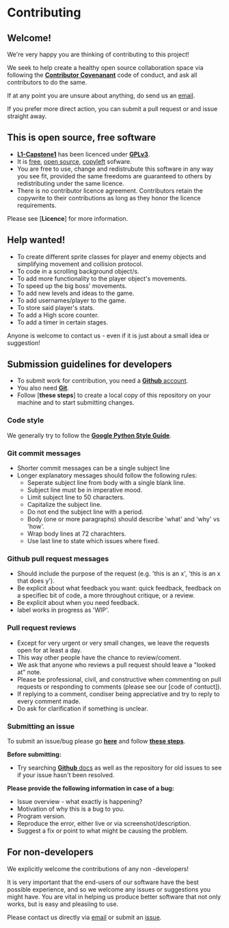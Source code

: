 # Contributing

## Welcome!

We're very happy you are thinking of contributing to this project!

We seek to help create a healthy open source collaboration space via  following the [**Contributor Covenanant**](https://www.contributor-covenant.org/) code of conduct, 
and ask all contributors to do the same.

If at any point you are unsure about anything, do send us an [email](mailto:anoxicdrollie@gmail.com).

If you prefer more direct action, you can submit a pull request or and issue straight away. 

## This is open source, free software

* [**L1-Capstone1**](https://github.com/JOHN-HENRY-FOSTER/L1-Capstone1) has been licenced under [**GPLv3**](https://www.gnu.org/licenses/gpl-3.0.html).
* It is [free](https://www.gnu.org/philosophy/free-sw.html), [open source](https://opensource.org/osd), [copyleft](https://www.gnu.org/licenses/copyleft.en.html) sofware.
* You are free to use, change and redistrubute this software in any way you see fit, provided the same freedoms are guaranteed to others by redistributing under the same licence.
* There is no contributor licence agreement. Contributors retain the copywrite to their contributions as long as they honor the licence requirements.

Please see [**Licence**] for more information.

## Help wanted!
* To create different sprite classes for player and enemy objects and simplifying movement and  collision protocol. 
* To code in a scrolling background object/s.
* To add more functionality to the player object's movements.
* To speed up the big boss' movements.
* To add new levels and ideas to the game.
* To add usernames/player to the game.
* To store said player's stats.
* To add a High score counter.
* To add a timer in certain stages.

Anyone is welcome to contact us - even if it is just about a small idea or suggestion!

## Submission guidelines for developers

* To submit work for contribution, you need a [**Github** account](https://github.com).
* You also need [**Git**](https://docs.github.com/en/github/getting-started-with-github/quickstart/set-up-git).  
* Follow [**these steps**] to create a local copy of this repository on your machine and to start submitting changes. 

### Code style

We generally try to follow the [**Google Python Style Guide**](https://google.github.io/styleguide/pyguide.html#s3-python-style-rules).
	
### Git commit messages

* Shorter commit messages can be a single subject line
* Longer explanatory messages  should follow the following rules:
  * Seperate subject line from body with a single blank line.
  * Subject line must be in imperative mood.
  * Limit subject line to 50 characters.
  * Capitalize the subject line.
  * Do not end the subject line with a period.
  * Body (one or more paragraphs) should describe 'what' and 'why' vs 'how'.
  * Wrap body lines at 72 charachters.
  * Use last line to state which issues where fixed.

### Github pull request messages

* Should include the purpose of the request (e.g. 'this is an x', 'this is an x that does y').
* Be explicit about what feedback you want: 
  quick feedback, feedback on a specifiec bit of code, a more throughout critique, or a review.
* Be explicit about when you need feedback.
* label works in progress as 'WIP'.

### Pull request reviews

* Except for very urgent or very small changes, we leave the requests open for at least a day.
* This way other people have the chance to review/coment. 
* We ask that anyone who reviews a pull request should leave a "looked at" note.
* Please be professional, civil, and constructive when commenting on pull requests or responding to comments (please see our [code of contuct]).
* If replying to a comment, condiser being appreciative and try to reply to every comment made. 
* Do ask for clarification if something is unclear.
	
### Submitting an issue

To submit an issue/bug please go [**here**](https://github.com/JOHN-HENRY-FOSTER/L1-Capstone1/issues) and follow [**these steps**](https://docs.github.com/en/issues/tracking-your-work-with-issues/creating-issues).

**Before submitting:**
* Try searching [**Github** docs](https://docs.github.com/en) as well as the repository for old issues to see if your issue hasn't been resolved.

**Please provide the following information in case of a bug:**
* Issue overview - what exactly is happening?
* Motivation of why this is a bug to you.
* Program version.
* Reproduce the error, either live or via screenshot/description.
* Suggest a fix or point to what might be causing the problem.



## For non-developers

We explicitly welcome the contributions of any non -developers!

It is very important that the end-users of our software have the best possible experience, and so we welcome any issues or suggestions you might have. You are vital in helping us produce better software that not only works, but is easy and pleasiing to use. 

Please contact us directly via [email](mailto:anoxicdrollie@gmail.com) or submit an [issue](https://github.com/JOHN-HENRY-FOSTER/L1-Capstone1/issues).
